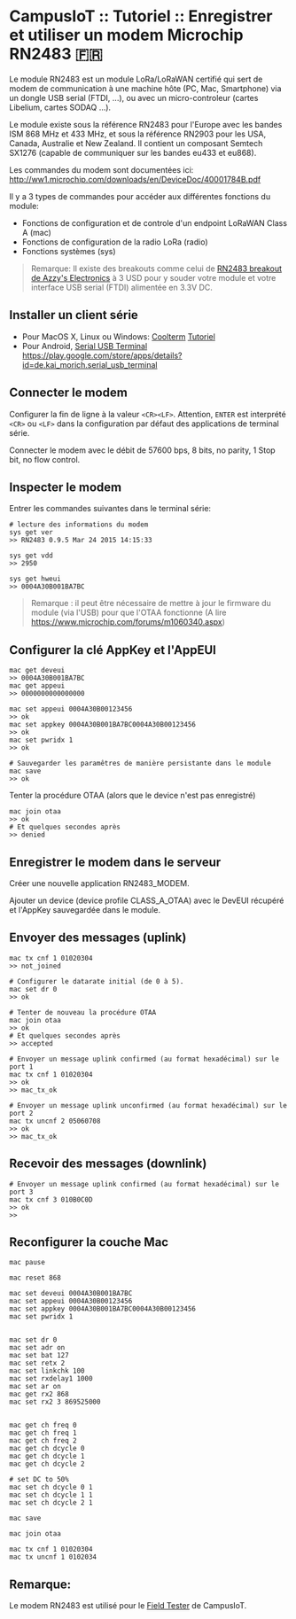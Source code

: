 # CampusIoT :: Tutoriel :: Enregistrer et utiliser un modem Microchip RN2483 :fr:

Le module RN2483 est un module LoRa/LoRaWAN certifié qui sert de modem de communication à une machine hôte (PC, Mac, Smartphone) via un dongle USB serial (FTDI, ...), ou avec un micro-controleur (cartes Libelium, cartes SODAQ ...).

Le module existe sous la référence RN2483 pour l'Europe avec les bandes ISM 868 MHz et 433 MHz, et sous la référence RN2903 pour les USA, Canada, Australie et New Zealand. Il contient un composant Semtech SX1276 (capable de communiquer sur les bandes eu433 et eu868).

Les commandes du modem sont documentées ici: http://ww1.microchip.com/downloads/en/DeviceDoc/40001784B.pdf

Il y a 3 types de commandes pour accéder aux différentes fonctions du module:
* Fonctions de configuration et de controle d'un endpoint LoRaWAN Class A (mac)
* Fonctions de configuration de la radio LoRa (radio)
* Fonctions systèmes (sys)

> Remarque: Il existe des breakouts comme celui de [RN2483 breakout de Azzy's Electronics](https://www.tindie.com/products/DrAzzy/rn2483-breakout-bare-board/) à 3 USD pour y souder votre module et votre interface USB serial (FTDI) alimentée en 3.3V DC.

## Installer un client série
* Pour MacOS X, Linux ou Windows: [Coolterm](http://freeware.the-meiers.org/) [Tutoriel](https://learn.sparkfun.com/tutorials/terminal-basics/coolterm-windows-mac-linux)
* Pour Android, [Serial USB Terminal](https://play.google.com/store/apps/details?id=de.kai_morich.serial_usb_terminal)
https://play.google.com/store/apps/details?id=de.kai_morich.serial_usb_terminal

## Connecter le modem
Configurer la fin de ligne à la valeur `<CR><LF>`. Attention, `ENTER` est interprété `<CR>` ou `<LF>` dans la configuration par défaut des applications de terminal série.

Connecter le modem avec le débit de 57600 bps, 8 bits, no parity, 1 Stop bit, no flow control.

## Inspecter le modem

Entrer les commandes suivantes dans le terminal série:
```
# lecture des informations du modem
sys get ver
>> RN2483 0.9.5 Mar 24 2015 14:15:33

sys get vdd
>> 2950

sys get hweui
>> 0004A30B001BA7BC
```

> Remarque : il peut être nécessaire de mettre à jour le firmware du module (via l'USB) pour que l'OTAA fonctionne (A lire https://www.microchip.com/forums/m1060340.aspx)

## Configurer la clé AppKey et l'AppEUI

```
mac get deveui
>> 0004A30B001BA7BC
mac get appeui
>> 0000000000000000

mac set appeui 0004A30B00123456
>> ok
mac set appkey 0004A30B001BA7BC0004A30B00123456
>> ok
mac set pwridx 1
>> ok

# Sauvegarder les paramêtres de manière persistante dans le module
mac save
>> ok
```

Tenter la procédure OTAA (alors que le device n'est pas enregistré)
```
mac join otaa
>> ok
# Et quelques secondes après
>> denied
```

## Enregistrer le modem dans le serveur

Créer une nouvelle application RN2483_MODEM.

Ajouter un device (device profile CLASS_A_OTAA) avec le DevEUI récupéré et l'AppKey sauvegardée dans le module.

## Envoyer des messages (uplink)

```
mac tx cnf 1 01020304
>> not_joined

# Configurer le datarate initial (de 0 à 5).
mac set dr 0
>> ok

# Tenter de nouveau la procédure OTAA
mac join otaa
>> ok
# Et quelques secondes après
>> accepted

# Envoyer un message uplink confirmed (au format hexadécimal) sur le port 1
mac tx cnf 1 01020304
>> ok
>> mac_tx_ok

# Envoyer un message uplink unconfirmed (au format hexadécimal) sur le port 2
mac tx uncnf 2 05060708
>> ok
>> mac_tx_ok
```

## Recevoir des messages (downlink)

```
# Envoyer un message uplink confirmed (au format hexadécimal) sur le port 3
mac tx cnf 3 010B0C0D
>> ok
>>
```

## Reconfigurer la couche Mac
```
mac pause

mac reset 868

mac set deveui 0004A30B001BA7BC
mac set appeui 0004A30B00123456
mac set appkey 0004A30B001BA7BC0004A30B00123456
mac set pwridx 1


mac set dr 0
mac set adr on
mac set bat 127
mac set retx 2
mac set linkchk 100
mac set rxdelay1 1000
mac set ar on
mac get rx2 868
mac set rx2 3 869525000


mac get ch freq 0
mac get ch freq 1
mac get ch freq 2
mac get ch dcycle 0
mac get ch dcycle 1
mac get ch dcycle 2

# set DC to 50%
mac set ch dcycle 0 1
mac set ch dcycle 1 1
mac set ch dcycle 2 1

mac save

mac join otaa

mac tx cnf 1 01020304
mac tx uncnf 1 0102034
```

## Remarque:
Le modem RN2483 est utilisé pour le [Field Tester](https://github.com/CampusIoT/lora-field-tester) de CampusIoT.
